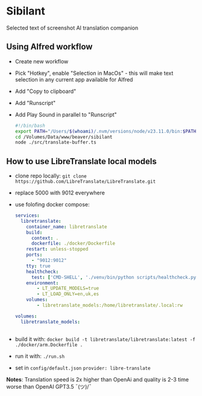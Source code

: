 # Sibilant

Selected text of screenshot AI translation companion

## Using Alfred workflow

- Create new workflow
- Pick "Hotkey", enable "Selection in MacOs"  - this will make text selection in any current app available for Alfred
- Add "Copy to clipboard"
- Add "Runscript"
- Add Play Sound in parallel to "Runscript"

  ```bash
  #!/bin/bash
  export PATH="/Users/$(whoami)/.nvm/versions/node/v23.11.0/bin:$PATH"
  cd /Volumes/Data/www/beaver/sibilant
  node ./src/translate-buffer.ts
  ```

## How to use LibreTranslate local models

- clone repo locally: `git clone https://github.com/LibreTranslate/LibreTranslate.git`
- replace 5000 with 9012 everywhere
- use folofing docker compose:

  ```yaml
  services:
    libretranslate:
      container_name: libretranslate
      build:
        context: .
        dockerfile: ./docker/Dockerfile
      restart: unless-stopped
      ports:
        - "9012:9012"
      tty: true
      healthcheck:
        test: ['CMD-SHELL', './venv/bin/python scripts/healthcheck.py']
      environment:
          - LT_UPDATE_MODELS=true
          - LT_LOAD_ONLY=en,uk,es
      volumes:
          - libretranslate_models:/home/libretranslate/.local:rw

  volumes:
    libretranslate_models:
    
  ```

- build it with: `docker build -t libretranslate/libretranslate:latest -f ./docker/arm.Dockerfile .`
- run it with: `./run.sh`
- set in `config/default.json` `provider: libre-translate`

**Notes**: Translation speed is 2x higher than OpenAi and quality is 2-3 time worse than OpenAI GPT3.5 ¯\(ツ)/¯
